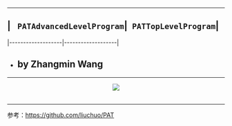 ----------

## | **` PATAdvancedLevelProgram`**|**` PATTopLevelProgram`**|
|-------------------|-------------------|

* ## by Zhangmin Wang

----------

<div align="center">
  <img src="https://www.patest.cn/p/img/slider/robot1.png"><br><br>
</div>

----------

参考：https://github.com/liuchuo/PAT
